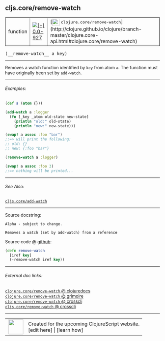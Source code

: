 ## cljs.core/remove-watch



 <table border="1">
<tr>
<td>function</td>
<td><a href="https://github.com/cljsinfo/cljs-api-docs/tree/0.0-927"><img valign="middle" alt="[+] 0.0-927" title="Added in 0.0-927" src="https://img.shields.io/badge/+-0.0--927-lightgrey.svg"></a> </td>
<td>
[<img height="24px" valign="middle" src="http://i.imgur.com/1GjPKvB.png"> <samp>clojure.core/remove-watch</samp>](http://clojure.github.io/clojure/branch-master/clojure.core-api.html#clojure.core/remove-watch)
</td>
</tr>
</table>


 <samp>
(__remove-watch__ a key)<br>
</samp>

---

Removes a watch function identified by `key` from atom `a`.  The function must
have originally been set by `add-watch`.



---

###### Examples:

```clj
(def a (atom {}))

(add-watch a :logger
  (fn [_key _atom old-state new-state]
    (println "old:" old-state)
    (println "new:" new-state)))

(swap! a assoc :foo "bar")
;;=> will print the following:
;; old: {}
;; new: {:foo "bar"}

(remove-watch a :logger)

(swap! a assoc :foo 3)
;;=> nothing will be printed...
```



---

###### See Also:

[`cljs.core/add-watch`](../cljs.core/add-watch.md)<br>

---


Source docstring:

```
Alpha - subject to change.

Removes a watch (set by add-watch) from a reference
```


Source code @ [github](https://github.com/clojure/clojurescript/blob/r2356/src/cljs/cljs/core.cljs#L8092-L8097):

```clj
(defn remove-watch
  [iref key]
  (-remove-watch iref key))
```

<!--
Repo - tag - source tree - lines:

 <pre>
clojurescript @ r2356
└── src
    └── cljs
        └── cljs
            └── <ins>[core.cljs:8092-8097](https://github.com/clojure/clojurescript/blob/r2356/src/cljs/cljs/core.cljs#L8092-L8097)</ins>
</pre>

-->

---



###### External doc links:

[`clojure.core/remove-watch` @ clojuredocs](http://clojuredocs.org/clojure.core/remove-watch)<br>
[`clojure.core/remove-watch` @ grimoire](http://conj.io/store/v1/org.clojure/clojure/1.7.0-beta3/clj/clojure.core/remove-watch/)<br>
[`clojure.core/remove-watch` @ crossclj](http://crossclj.info/fun/clojure.core/remove-watch.html)<br>
[`cljs.core/remove-watch` @ crossclj](http://crossclj.info/fun/cljs.core.cljs/remove-watch.html)<br>

---

 <table>
<tr><td>
<img valign="middle" align="right" width="48px" src="http://i.imgur.com/Hi20huC.png">
</td><td>
Created for the upcoming ClojureScript website.<br>
[edit here] | [learn how]
</td></tr></table>

[edit here]:https://github.com/cljsinfo/cljs-api-docs/blob/master/cljsdoc/cljs.core/remove-watch.cljsdoc
[learn how]:https://github.com/cljsinfo/cljs-api-docs/wiki/cljsdoc-files

<!--

This information was too distracting to show to readers, but I'll leave it
commented here since it is helpful to:

- pretty-print the data used to generate this document
- and show how to retrieve that data



The API data for this symbol:

```clj
{:description "Removes a watch function identified by `key` from atom `a`.  The function must\nhave originally been set by `add-watch`.",
 :ns "cljs.core",
 :name "remove-watch",
 :signature ["[a key]"],
 :history [["+" "0.0-927"]],
 :type "function",
 :related ["cljs.core/add-watch"],
 :full-name-encode "cljs.core/remove-watch",
 :source {:code "(defn remove-watch\n  [iref key]\n  (-remove-watch iref key))",
          :title "Source code",
          :repo "clojurescript",
          :tag "r2356",
          :filename "src/cljs/cljs/core.cljs",
          :lines [8092 8097]},
 :examples [{:id "70044a",
             :content "```clj\n(def a (atom {}))\n\n(add-watch a :logger\n  (fn [_key _atom old-state new-state]\n    (println \"old:\" old-state)\n    (println \"new:\" new-state)))\n\n(swap! a assoc :foo \"bar\")\n;;=> will print the following:\n;; old: {}\n;; new: {:foo \"bar\"}\n\n(remove-watch a :logger)\n\n(swap! a assoc :foo 3)\n;;=> nothing will be printed...\n```"}],
 :full-name "cljs.core/remove-watch",
 :clj-symbol "clojure.core/remove-watch",
 :docstring "Alpha - subject to change.\n\nRemoves a watch (set by add-watch) from a reference"}

```

Retrieve the API data for this symbol:

```clj
;; from Clojure REPL
(require '[clojure.edn :as edn])
(-> (slurp "https://raw.githubusercontent.com/cljsinfo/cljs-api-docs/catalog/cljs-api.edn")
    (edn/read-string)
    (get-in [:symbols "cljs.core/remove-watch"]))
```

-->
